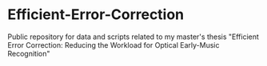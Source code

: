 # Efficient-Error-Correction
Public repository for data and scripts related to my master's thesis "Efficient Error Correction: Reducing the Workload for Optical Early-Music Recognition"
